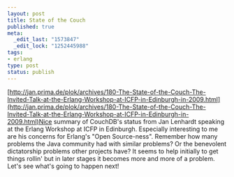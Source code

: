 ```yaml
--- 
layout: post
title: State of the Couch
published: true
meta: 
  _edit_last: "1573847"
  _edit_lock: "1252445988"
tags: 
- erlang
type: post
status: publish
---
```

[http://jan.prima.de/plok/archives/180-The-State-of-the-Couch-The-Invited-Talk-at-the-Erlang-Workshop-at-ICFP-in-Edinburgh-in-2009.html](http://jan.prima.de/plok/archives/180-The-State-of-the-Couch-The-Invited-Talk-at-the-Erlang-Workshop-at-ICFP-in-Edinburgh-in-2009.html)Nice summary of CouchDB's status from Jan Lenhardt speaking at the Erlang Workshop at ICFP in Edinburgh. Especially interesting to me are his concerns for Erlang's "Open Source-ness". Remember how many problems the Java community had with similar problems? Or the benevolent dictatorship problems other projects have? It seems to help initially to get things rollin' but in later stages it becomes more and more of a problem. Let's see what's going to happen next!  
